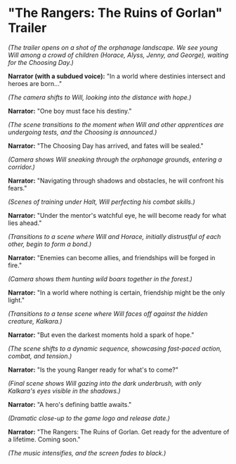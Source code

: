 # "The Rangers: The Ruins of Gorlan" Trailer

*(The trailer opens on a shot of the orphanage landscape. We see young Will among a crowd of children (Horace, Alyss, Jenny, and George), waiting for the Choosing Day.)*

**Narrator (with a subdued voice):** "In a world where destinies intersect and heroes are born..."

*(The camera shifts to Will, looking into the distance with hope.)*

**Narrator:** "One boy must face his destiny."

*(The scene transitions to the moment when Will and other apprentices are undergoing tests, and the Choosing is announced.)*

**Narrator:** "The Choosing Day has arrived, and fates will be sealed."

*(Camera shows Will sneaking through the orphanage grounds, entering a corridor.)*

**Narrator:** "Navigating through shadows and obstacles, he will confront his fears."

*(Scenes of training under Halt, Will perfecting his combat skills.)*

**Narrator:** "Under the mentor's watchful eye, he will become ready for what lies ahead."

*(Transitions to a scene where Will and Horace, initially distrustful of each other, begin to form a bond.)*

**Narrator:** "Enemies can become allies, and friendships will be forged in fire."

*(Camera shows them hunting wild boars together in the forest.)*

**Narrator:** "In a world where nothing is certain, friendship might be the only light."

*(Transitions to a tense scene where Will faces off against the hidden creature, Kalkara.)*

**Narrator:** "But even the darkest moments hold a spark of hope."

*(The scene shifts to a dynamic sequence, showcasing fast-paced action, combat, and tension.)*

**Narrator:** "Is the young Ranger ready for what's to come?"

*(Final scene shows Will gazing into the dark underbrush, with only Kalkara's eyes visible in the shadows.)*

**Narrator:** "A hero's defining battle awaits."

*(Dramatic close-up to the game logo and release date.)*

**Narrator:** "The Rangers: The Ruins of Gorlan. Get ready for the adventure of a lifetime. Coming soon."

*(The music intensifies, and the screen fades to black.)*
